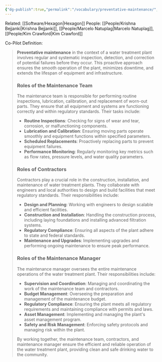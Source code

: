 ```yaml
---
{"dg-publish":true,"permalink":"/vocabulary/preventative-maintenance/","noteIcon":"","created":"2025-05-20T09:18:17.489-05:00"}
---
```



Related: [[Software/Hexagon\|Hexagon]]
People: [[People/Krishna Bejjanki\|Krishna Bejjanki]], [[People/Marcelo Natuplag\|Marcelo Natuplag]], [[People/Kim Crawford\|Kim Crawford]]

Co-Pilot Definition:
> **Preventative maintenance** in the context of a water treatment plant involves regular and systematic inspection, detection, and correction of potential failures before they occur. This proactive approach ensures the smooth operation of the plant, minimizes downtime, and extends the lifespan of equipment and infrastructure.
> 
> ### Roles of the Maintenance Team
> The maintenance team is responsible for performing routine inspections, lubrication, calibration, and replacement of worn-out parts. They ensure that all equipment and systems are functioning correctly and within regulatory standards. Their tasks include:
> - **Routine Inspections**: Checking for signs of wear and tear, corrosion, or malfunctioning components.
> - **Lubrication and Calibration**: Ensuring moving parts operate smoothly and equipment functions within specified parameters.
> - **Scheduled Replacements**: Proactively replacing parts to prevent equipment failures.
> - **Performance Monitoring**: Regularly monitoring key metrics such as flow rates, pressure levels, and water quality parameters.
> 
> ### Roles of Contractors
> Contractors play a crucial role in the construction, installation, and maintenance of water treatment plants. They collaborate with engineers and local authorities to design and build facilities that meet regulatory standards. Their responsibilities include:
> - **Design and Planning**: Working with engineers to design scalable and efficient facilities.
> - **Construction and Installation**: Handling the construction process, including laying foundations and installing advanced filtration systems.
> - **Regulatory Compliance**: Ensuring all aspects of the plant adhere to state and federal standards.
> - **Maintenance and Upgrades**: Implementing upgrades and performing ongoing maintenance to ensure peak performance.
> 
> ### Roles of the Maintenance Manager
> The maintenance manager oversees the entire maintenance operations of the water treatment plant. Their responsibilities include:
> - **Supervision and Coordination**: Managing and coordinating the work of the maintenance team and contractors.
> - **Budget Management**: Overseeing the preparation and management of the maintenance budget.
> - **Regulatory Compliance**: Ensuring the plant meets all regulatory requirements and maintaining compliance with permits and laws.
> - **Asset Management**: Implementing and managing the plant's asset management program.
> - **Safety and Risk Management**: Enforcing safety protocols and managing risk within the plant.
> 
> By working together, the maintenance team, contractors, and maintenance manager ensure the efficient and reliable operation of the water treatment plant, providing clean and safe drinking water to the community.
> 
